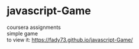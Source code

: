 # javascript-Game
coursera assignments <br>
simple game <br> to view it:  https://fady73.github.io/javascript-Game/
